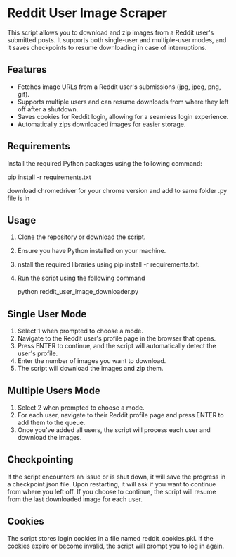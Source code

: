 # Reddit User Image Scraper

This script allows you to download and zip images from a Reddit user's submitted posts. It supports both single-user and multiple-user modes, and it saves checkpoints to resume downloading in case of interruptions.

## Features

- Fetches image URLs from a Reddit user's submissions (jpg, jpeg, png, gif).
- Supports multiple users and can resume downloads from where they left off after a shutdown.
- Saves cookies for Reddit login, allowing for a seamless login experience.
- Automatically zips downloaded images for easier storage.

## Requirements

Install the required Python packages using the following command:

  pip install -r requirements.txt

download chromedriver for your chrome version and add to same folder .py file is in


## Usage

1. Clone the repository or download the script.
2. Ensure you have Python installed on your machine.
3. nstall the required libraries using pip install -r requirements.txt.
4. Run the script using the following command

   python reddit_user_image_downloader.py


## Single User Mode

1. Select 1 when prompted to choose a mode.
2. Navigate to the Reddit user's profile page in the browser that opens.
3. Press ENTER to continue, and the script will automatically detect the user's profile.
4. Enter the number of images you want to download.
5. The script will download the images and zip them.

## Multiple Users Mode

1. Select 2 when prompted to choose a mode.
2. For each user, navigate to their Reddit profile page and press ENTER to add them to the queue.
3. Once you've added all users, the script will process each user and download the images.


## Checkpointing


If the script encounters an issue or is shut down, it will save the progress in a checkpoint.json file.
Upon restarting, it will ask if you want to continue from where you left off. If you choose to continue, the script will resume from the last downloaded image for each user.


## Cookies

The script stores login cookies in a file named reddit_cookies.pkl.
If the cookies expire or become invalid, the script will prompt you to log in again.
